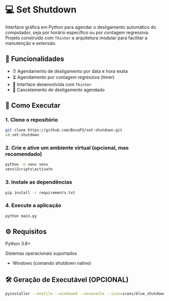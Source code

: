 # 💻 Set Shutdown

Interface gráfica em Python para agendar o desligamento automático do computador, seja por horário específico ou por contagem regressiva. Projeto construído com `Tkinter` e arquitetura modular para facilitar a manutenção e extensão.

## 🧩 Funcionalidades

- ⏰ Agendamento de desligamento por data e hora exata
- ⏳ Agendamento por contagem regressiva (timer)
- 🧼 Interface desenvolvida com `Tkinter`
- 🔁 Cancelamento de desligamento agendado

## 🚀 Como Executar

### 1. Clone o repositório

```bash
git clone https://github.com/BosaP3/set-shutdown.git
cd set-shutdown
```

### 2. Crie e ative um ambiente virtual (opcional, mas recomendado)
```bash
python -m venv venv
venv\Scripts\activate
```

### 3. Instale as dependências
```bash 
pip install -r requirements.txt
```


### 4. Execute a aplicação
```bash 
python main.py
```

## ⚙️ Requisitos

Python 3.8+

Sistemas operacionais suportados

- Windows (comando shutdown nativo)

## 🛠️ Geração de Executável (OPCIONAL)

```bash 
pyinstaller --onefile --windowed --noconsole --icon=icons/blue_shutdown.ico main.py
```

